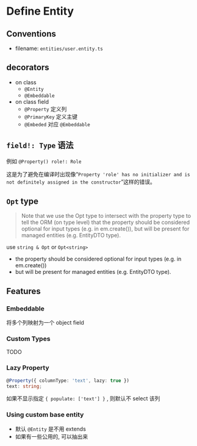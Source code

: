 # Define Entity

## Conventions

- filename: `entities/user.entity.ts`

## decorators

- on class
  - `@Entity`
  - `@Embeddable`
- on class field
  - `@Property` 定义列
  - `@PrimaryKey` 定义主键
  - `@Embeded` 对应 `@Embeddable`

## `field!: Type` 语法

例如 `@Property() role!: Role`

这是为了避免在编译时出现像“`Property 'role' has no initializer and is not definitely assigned in the constructor`”这样的错误。

## `Opt` type

> Note that we use the Opt type to intersect with the property type to tell the ORM (on type level) that the property should be considered optional for input types (e.g. in em.create()), but will be present for managed entities (e.g. EntityDTO type).

use `string & Opt` or `Opt<string>`

- the property should be considered optional for input types (e.g. in em.create())
- but will be present for managed entities (e.g. EntityDTO type).

## Features

### Embeddable

将多个列映射为一个 object field

### Custom Types

TODO

### Lazy Property

```ts
@Property({ columnType: 'text', lazy: true })
text: string;
```

如果不显示指定 `{ populate: ['text'] }` , 则默认不 select 该列

### Using custom base entity

- 默认 `@Entity` 是不用 extends
- 如果有一些公用的, 可以抽出来
